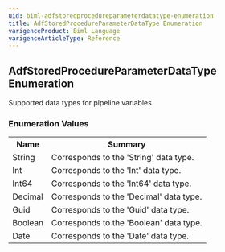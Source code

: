 ```yaml
---
uid: biml-adfstoredprocedureparameterdatatype-enumeration
title: AdfStoredProcedureParameterDataType Enumeration
varigenceProduct: Biml Language
varigenceArticleType: Reference
---
```


## AdfStoredProcedureParameterDataType Enumeration<div class="LanguageSummary"><div class ="SummaryItem">Supported data types for pipeline variables.</div></div><div class="EnumValueGroup">### Enumeration Values<table id="EnumValue" class="MemberList"><tbody><tr><th class="MemberNameColumnHeader">Name</th><th class="MemberSummaryColumnHeader">Summary</th></tr><tr class="cd0"><td class="MemberName">String</td><td class="MemberSummary"><div class ="SummaryItem">Corresponds to the 'String' data type.</div> </td></tr><tr class="cd1"><td class="MemberName">Int</td><td class="MemberSummary"><div class ="SummaryItem">Corresponds to the 'Int' data type.</div> </td></tr><tr class="cd0"><td class="MemberName">Int64</td><td class="MemberSummary"><div class ="SummaryItem">Corresponds to the 'Int64' data type.</div> </td></tr><tr class="cd1"><td class="MemberName">Decimal</td><td class="MemberSummary"><div class ="SummaryItem">Corresponds to the 'Decimal' data type.</div> </td></tr><tr class="cd0"><td class="MemberName">Guid</td><td class="MemberSummary"><div class ="SummaryItem">Corresponds to the 'Guid' data type.</div> </td></tr><tr class="cd1"><td class="MemberName">Boolean</td><td class="MemberSummary"><div class ="SummaryItem">Corresponds to the 'Boolean' data type.</div> </td></tr><tr class="cd0"><td class="MemberName">Date</td><td class="MemberSummary"><div class ="SummaryItem">Corresponds to the 'Date' data type.</div> </td></tr></tbody></table></div>
